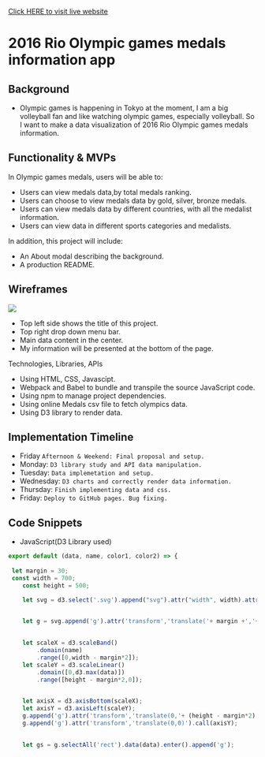 <a href="https://leo-jsproject.herokuapp.com/" target="_blank">Click HERE to visit live website</a>

# 2016 Rio Olympic games medals information app

## Background
* Olympic games is happening in Tokyo at the moment, I am a big volleyball fan and like watching olympic games, especially volleyball. So I want to make a data visualization of 2016 Rio Olympic games medals information.


## Functionality & MVPs

In Olympic games medals, users will be able to:

* Users can view medals data,by total medals ranking.
* Users can choose to view medals data by gold, silver, bronze medals.
* Users can view medals data by different countries, with all the medalist information.
* Users can view data in different sports categories and medalists.

In addition, this project will include:

* An About modal describing the background.
* A production README.


## Wireframes

<img src="https://app-leel-pro.s3.us-west-1.amazonaws.com/Homepage.png"/>

* Top left side shows the title of this project.
* Top right drop down menu bar.
* Main data content in the center.
* My information will be presented at the bottom of the page.

Technologies, Libraries, APIs
* Using HTML, CSS, Javascipt.
* Webpack and Babel to bundle and transpile the source JavaScript code.
* Using npm to manage project dependencies.
* Using online Medals csv file to fetch olympics data.
* Using D3 library to render data. 

## Implementation Timeline

* Friday `Afternoon & Weekend: Final proposal and setup.`
* Monday: `D3 library study and API data manipulation.` 
* Tuesday: `Data implemetation and setup.`
* Wednesday: `D3 charts and correctly render data information.`
* Thursday: `Finish implementing data and css.`
* Friday: `Deploy to GitHub pages. Bug fixing.`

## Code Snippets

* JavaScript(D3 Library used)
```JavaScript
export default (data, name, color1, color2) => {
    
 let margin = 30;
 const width = 700;
    const height = 500;

    let svg = d3.select('.svg').append("svg").attr("width", width).attr("height", height);

   
    let g = svg.append('g').attr('transform','translate('+ margin +','+ margin +')');

   
    let scaleX = d3.scaleBand()
        .domain(name)
        .range([0,width - margin*2]);
    let scaleY = d3.scaleLinear()
        .domain([0,d3.max(data)])
        .range([height - margin*2,0]);

  
    let axisX = d3.axisBottom(scaleX);
    let axisY = d3.axisLeft(scaleY);
    g.append('g').attr('transform','translate(0,'+ (height - margin*2) +')').call(axisX);
    g.append('g').attr('transform','translate(0,0)').call(axisY);

   
    let gs = g.selectAll('rect').data(data).enter().append('g');
```

